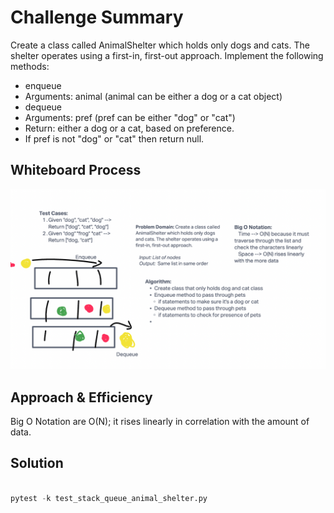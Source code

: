 # Challenge Summary

Create a class called AnimalShelter which holds only dogs and cats. The shelter operates using a first-in, first-out approach.
Implement the following methods:
- enqueue
- Arguments: animal
  (animal can be either a dog or a cat object)
- dequeue
- Arguments: pref
  (pref can be either "dog" or "cat")
- Return: either a dog or a cat, based on preference.
- If pref is not "dog" or "cat" then return null.

## Whiteboard Process
![Code Challenge 12 Whiteboard](challenge12.png)

## Approach & Efficiency

Big O Notation are O(N); it rises linearly in correlation with the amount of data.

## Solution

```python

pytest -k test_stack_queue_animal_shelter.py

```
